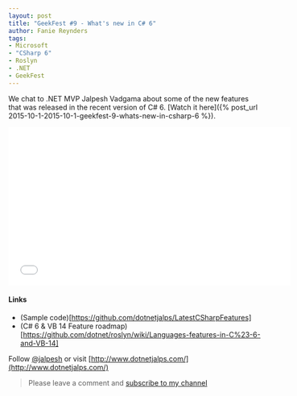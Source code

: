 ```yaml
---
layout: post
title: "GeekFest #9 - What's new in C# 6"
author: Fanie Reynders
tags:
- Microsoft
- "CSharp 6"
- Roslyn
- .NET
- GeekFest
---
```

We chat to .NET MVP Jalpesh Vadgama about some of the new features that was released in the recent version of C# 6. [Watch it here]({% post_url 2015-10-1-2015-10-1-geekfest-9-whats-new-in-csharp-6 %}).

<!--more-->
<iframe allowfullscreen="" frameborder="0" height="315" src="//www.youtube.com/embed/yLLH61DiwHk" width="560"></iframe>

#### Links

- (Sample code)[https://github.com/dotnetjalps/LatestCSharpFeatures]
- (C# 6 & VB 14 Feature roadmap)[https://github.com/dotnet/roslyn/wiki/Languages-features-in-C%23-6-and-VB-14]

Follow [@jalpesh](https://twitter.com/jalpesh) or visit [http://www.dotnetjalps.com/](http://www.dotnetjalps.com/)

> Please leave a comment and [subscribe to my channel](https://www.youtube.com/channel/UCiRJnaI0xIJj695qVyu9xoA)
